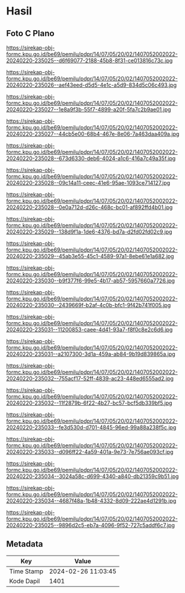 # Hasil

## Foto C Plano

https://sirekap-obj-formc.kpu.go.id/be69/pemilu/pdpr/14/07/05/20/02/1407052002022-20240220-235025--d6f69077-2188-45b8-8f31-ce013816c73c.jpg

https://sirekap-obj-formc.kpu.go.id/be69/pemilu/pdpr/14/07/05/20/02/1407052002022-20240220-235026--aef43eed-d5d5-4e1c-a5d9-834d5c06c493.jpg

https://sirekap-obj-formc.kpu.go.id/be69/pemilu/pdpr/14/07/05/20/02/1407052002022-20240220-235027--1e8a9f3b-55f7-4899-a20f-5fa7c2b9ae01.jpg

https://sirekap-obj-formc.kpu.go.id/be69/pemilu/pdpr/14/07/05/20/02/1407052002022-20240220-235027--44cb5e00-68b4-467e-8e06-7a463daa409a.jpg

https://sirekap-obj-formc.kpu.go.id/be69/pemilu/pdpr/14/07/05/20/02/1407052002022-20240220-235028--673d6330-deb6-4024-a1c6-416a7c49a35f.jpg

https://sirekap-obj-formc.kpu.go.id/be69/pemilu/pdpr/14/07/05/20/02/1407052002022-20240220-235028--09c14a11-ceec-41e6-95ae-1093ce714127.jpg

https://sirekap-obj-formc.kpu.go.id/be69/pemilu/pdpr/14/07/05/20/02/1407052002022-20240220-235028--0e0a712d-d26c-468c-bc01-af892ffd4b01.jpg

https://sirekap-obj-formc.kpu.go.id/be69/pemilu/pdpr/14/07/05/20/02/1407052002022-20240220-235029--138d9f1a-1de6-4376-bd7a-d2fd02fd02c9.jpg

https://sirekap-obj-formc.kpu.go.id/be69/pemilu/pdpr/14/07/05/20/02/1407052002022-20240220-235029--45ab3e55-45c1-4589-97a1-8ebe61e1a682.jpg

https://sirekap-obj-formc.kpu.go.id/be69/pemilu/pdpr/14/07/05/20/02/1407052002022-20240220-235030--b9f377f6-99e5-4b17-ab57-5957660a7726.jpg

https://sirekap-obj-formc.kpu.go.id/be69/pemilu/pdpr/14/07/05/20/02/1407052002022-20240220-235030--2439669f-b2af-4c0b-bfc1-9f42b741f005.jpg

https://sirekap-obj-formc.kpu.go.id/be69/pemilu/pdpr/14/07/05/20/02/1407052002022-20240220-235031--11200853-caee-4d41-93a7-f8f0c8e2c6d6.jpg

https://sirekap-obj-formc.kpu.go.id/be69/pemilu/pdpr/14/07/05/20/02/1407052002022-20240220-235031--a2107300-3d1a-459a-ab84-9b19d839865a.jpg

https://sirekap-obj-formc.kpu.go.id/be69/pemilu/pdpr/14/07/05/20/02/1407052002022-20240220-235032--755acf17-52ff-4839-ac23-448ed6555ad2.jpg

https://sirekap-obj-formc.kpu.go.id/be69/pemilu/pdpr/14/07/05/20/02/1407052002022-20240220-235032--11f2879b-6f22-4b27-bc57-bcf5db339bf5.jpg

https://sirekap-obj-formc.kpu.go.id/be69/pemilu/pdpr/14/07/05/20/02/1407052002022-20240220-235033--fe3d530d-d701-4845-96ed-99a88a238f5c.jpg

https://sirekap-obj-formc.kpu.go.id/be69/pemilu/pdpr/14/07/05/20/02/1407052002022-20240220-235033--d096ff22-4a59-401a-9e73-7e756ae093cf.jpg

https://sirekap-obj-formc.kpu.go.id/be69/pemilu/pdpr/14/07/05/20/02/1407052002022-20240220-235034--3024a58c-d699-4340-a840-db21359c9b51.jpg

https://sirekap-obj-formc.kpu.go.id/be69/pemilu/pdpr/14/07/05/20/02/1407052002022-20240220-235034--4687f48a-1b48-4332-8d09-222ae4d1291b.jpg

https://sirekap-obj-formc.kpu.go.id/be69/pemilu/pdpr/14/07/05/20/02/1407052002022-20240220-235025--9896d2c5-eb7a-4096-9f52-727c5addf6c7.jpg


## Metadata

| Key        | Value               |
| ---------- | ------------------- |
| Time Stamp | 2024-02-26 11:03:45 |
| Kode Dapil | 1401                |



